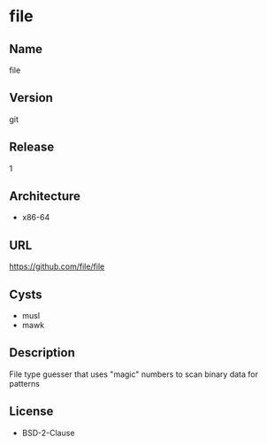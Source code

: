 # file

## Name
file

## Version
git

## Release
1

## Architecture
* x86-64

## URL
https://github.com/file/file

## Cysts
* musl
* mawk

## Description
File type guesser that uses "magic" numbers to scan binary data for patterns

## License
* BSD-2-Clause
